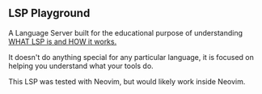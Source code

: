 ## LSP Playground

A Language Server built for the educational purpose of understanding [WHAT LSP is and HOW it works.](https://microsoft.github.io/language-server-protocol/)

It doesn't do anything special for any particular language, it is focused on helping you understand what your tools do.

This LSP was tested with Neovim, but would likely work inside Neovim.

